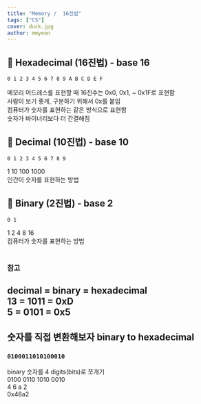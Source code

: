 ```yaml
---
title: "Memory /  16진법"
tags: ["CS"]
cover: duck.jpg
author: mmyeon
---
```



##  📌 Hexadecimal (16진법) - **base 16**
`0 1 2 3 4 5 6 7 8 9 A B C D E F`


메모리 어드레스를 표현할 때 16진수는 0x0, 0x1, ~ 0x1F로 표현함<br>
사람이 보기 좋게, 구분하기 위해서 0x를 붙임<br>
컴퓨터가 숫자를 표현하는 같은 방식으로 표현함<br>
숫자가 바이너리보다 더 간결해짐<br>


## 📌 Decimal (10진법) - **base 10** <br>
  `0 1 2 3 4 5 6 7 8 9`

1 10 100 1000<br>
인간이 숫자를 표현하는 방법<br>


##  📌 Binary (2진법) - **base 2**<br>
`0 1`

1 2 4 8 16 <br>
컴퓨터가 숫자를 표현하는 방법<br>
<br>


### 참고
decimal   =   binary   =  hexadecimal<br>
13      =    1011    =    0xD<br>
5         =    0101    =    0x5<br>
------


## 숫자를 직접 변환해보자 **binary to hexadecimal**

### `0100011010100010`
   
   

binary 숫자를 4 digits(bits)로 쪼개기 <br>
0100 0110 1010 0010<br>
 4     6   a    2<br>
0x46a2<br>





